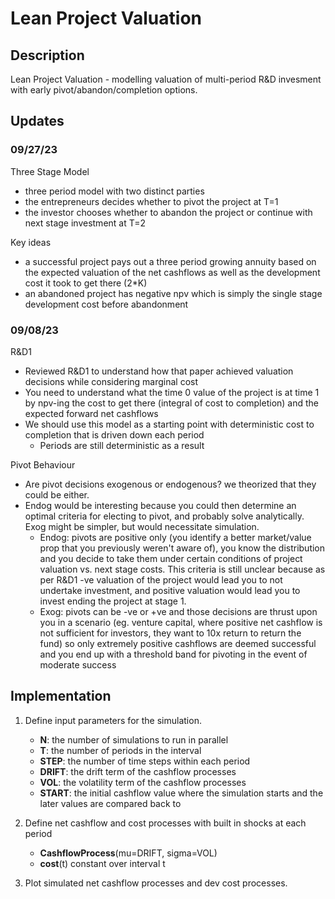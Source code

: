 # Lean Project Valuation

## Description
Lean Project Valuation - modelling valuation of multi-period R&D invesment with early pivot/abandon/completion options.


## Updates
### 09/27/23
Three Stage Model
- three period model with two distinct parties
- the entrepreneurs decides whether to pivot the project at T=1
- the investor chooses whether to abandon the project or continue with next stage investment at T=2

Key ideas
- a successful project pays out a three period growing annuity based on the expected valuation of the net cashflows as well as the development cost it took to get there (2*K)
- an abandoned project has negative npv which is simply the single stage development cost before abandonment


### 09/08/23
R&D1
- Reviewed R&D1 to understand how that paper achieved valuation decisions while considering marginal cost
- You need to understand what the time 0 value of the project is at time 1 by npv-ing the cost to get there (integral of cost to completion) and the expected forward net cashflows
- We should use this model as a starting point with deterministic cost to completion that is driven down each period
    - Periods are still deterministic as a result

Pivot Behaviour
- Are pivot decisions exogenous or endogenous? we theorized that they could be either.
- Endog would be interesting because you could then determine an optimal criteria for electing to pivot, and probably solve analytically. Exog might be simpler, but would necessitate simulation.
    - Endog: pivots are positive only (you identify a better market/value prop that you previously weren't aware of), you know the distribution and you decide to take them under certain conditions of project valuation vs. next stage costs. This criteria is still unclear because as per R&D1 -ve valuation of the project would lead you to not undertake investment, and positive valuation would lead you to invest ending the project at stage 1.
    - Exog: pivots can be -ve or +ve and those decisions are thrust upon you in a scenario (eg. venture capital, where positive net cashflow is not sufficient for investors, they want to 10x return to return the fund) so only extremely positive cashflows are deemed successful and you end up with a threshold band for pivoting in the event of moderate success


## Implementation
1. Define input parameters for the simulation.
    - **N**: the number of simulations to run in parallel
    - **T**: the number of periods in the interval
    - **STEP**: the number of time steps within each period
    - **DRIFT**: the drift term of the cashflow processes
    - **VOL**: the volatility term of the cashflow processes
    - **START**: the initial cashflow value where the simulation starts and the later values are compared back to

2. Define net cashflow and cost processes with built in shocks at each period
    - **CashflowProcess**(mu=DRIFT, sigma=VOL)
    - **cost**(t) constant over interval t

3. Plot simulated net cashflow processes and dev cost processes.
